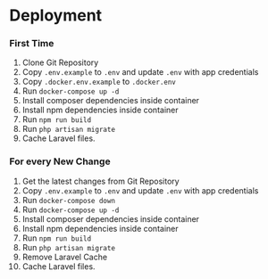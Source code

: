 # Deployment

### First Time
1. Clone Git Repository
2. Copy `.env.example` to `.env` and update `.env` with app credentials
3. Copy `.docker.env.example` to `.docker.env`
4. Run `docker-compose up -d`
5. Install composer dependencies inside container
6. Install npm dependencies inside container
7. Run `npm run build`
8. Run `php artisan migrate`
9. Cache Laravel files.

### For every New Change
1. Get the latest changes from Git Repository
2. Copy `.env.example` to `.env` and update `.env` with app credentials
3. Run `docker-compose down`
4. Run `docker-compose up -d`
5. Install composer dependencies inside container
6. Install npm dependencies inside container
7. Run `npm run build`
8. Run `php artisan migrate`
9. Remove Laravel Cache 
10. Cache Laravel files.
